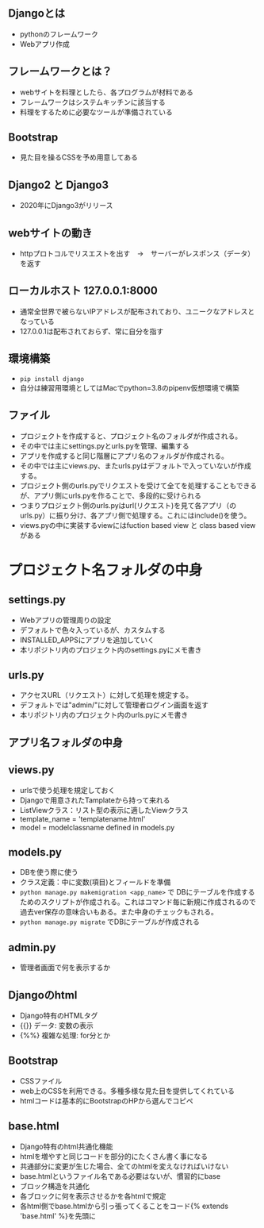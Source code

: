 ## Djangoとは
- pythonのフレームワーク
- Webアプリ作成

## フレームワークとは？
- webサイトを料理としたら、各プログラムが材料である
- フレームワークはシステムキッチンに該当する
- 料理をするために必要なツールが準備されている

## Bootstrap
- 見た目を操るCSSを予め用意してある

## Django2 と Django3
- 2020年にDjango3がリリース

## webサイトの動き
- httpプロトコルでリスエストを出す　→　サーバーがレスポンス（データ）を返す

## ローカルホスト 127.0.0.1:8000
- 通常全世界で被らないIPアドレスが配布されており、ユニークなアドレスとなっている
- 127.0.0.1は配布されておらず、常に自分を指す

## 環境構築
- `pip install django`
- 自分は練習用環境としてはMacでpython=3.8のpipenv仮想環境で構築

## ファイル
- プロジェクトを作成すると、プロジェクト名のフォルダが作成される。
- その中では主にsettings.pyとurls.pyを管理、編集する
- アプリを作成すると同じ階層にアプリ名のフォルダが作成される。
- その中では主にviews.py、またurls.pyはデフォルトで入っていないが作成する。
- プロジェクト側のurls.pyでリクエストを受けて全てを処理することもできるが、アプリ側にurls.pyを作ることで、多段的に受けられる
- つまりプロジェクト側のurls.pyはurl(リクエスト)を見て各アプリ（のurls.py）に振り分け、各アプリ側で処理する。これにはinclude()を使う。
- views.pyの中に実装するviewにはfuction based view と class based view がある

# プロジェクト名フォルダの中身

## settings.py
- Webアプリの管理周りの設定
- デフォルトで色々入っているが、カスタムする
- INSTALLED_APPSにアプリを追加していく
- 本リポジトリ内のプロジェクト内のsettings.pyにメモ書き

## urls.py
- アクセスURL（リクエスト）に対して処理を規定する。
- デフォルトでは"admin/"に対して管理者ログイン画面を返す
- 本リポジトリ内のプロジェクト内のurls.pyにメモ書き

## アプリ名フォルダの中身

## views.py
- urlsで使う処理を規定しておく
- Djangoで用意されたTamplateから持って来れる
- ListViewクラス：リスト型の表示に適したViewクラス
- template_name = 'templatename.html'
- model = modelclassname defined in models.py

## models.py
- DBを使う際に使う
- クラス定義：中に変数(項目)とフィールドを準備
- `python manage.py makemigration <app_name>` で DBにテーブルを作成するためのスクリプトが作成される。これはコマンド毎に新規に作成されるので過去ver保存の意味合いもある。また中身のチェックもされる。
- `python manage.py migrate` でDBにテーブルが作成される


## admin.py
- 管理者画面で何を表示するか


## Djangoのhtml
- Django特有のHTMLタグ
- {{}} データ: 変数の表示
- {%%} 複雑な処理: for分とか

## Bootstrap
- CSSファイル
- web上のCSSを利用できる。多種多様な見た目を提供してくれている
- htmlコードは基本的にBootstrapのHPから選んでコピペ

## base.html
- Django特有のhtml共通化機能
- htmlを増やすと同じコードを部分的にたくさん書く事になる
- 共通部分に変更が生じた場合、全てのhtmlを変えなければいけない
- base.htmlというファイル名である必要はないが、慣習的にbase
- ブロック構造を共通化
- 各ブロックに何を表示させるかを各htmlで規定
- 各html側でbase.htmlから引っ張ってくることをコード{% extends 'base.html' %}を先頭に

